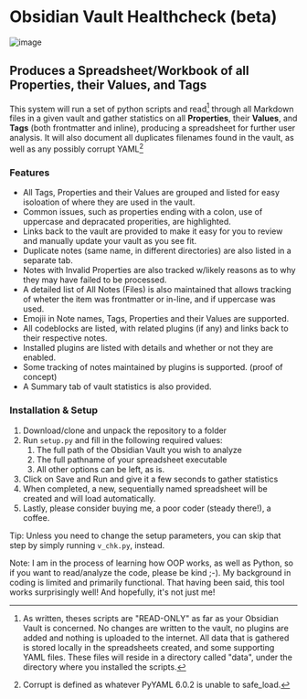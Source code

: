 # Obsidian Vault Healthcheck (beta)
![image](https://github.com/user-attachments/assets/cfd24288-3a92-4b89-9466-7e3010a599e5)

## Produces a Spreadsheet/Workbook of all **Properties**, their **Values**, and **Tags**
This system will run a set of python scripts and read[^1] through all Markdown files in a given vault and gather statistics on all **Properties**, their **Values**, and **Tags** (both frontmatter and inline), producing a spreadsheet for further user analysis. It will also document all duplicates filenames found in the vault, as well as any possibly corrupt YAML[^2]

### Features
- All Tags, Properties and their Values are grouped and listed for easy isoloation of where they are used in the vault.
- Common issues, such as properties ending with a colon, use of uppercase and depracated properities, are highlighted.
- Links back to the vault are provided to make it easy for you to review and manually update your vault as you see fit.
- Duplicate notes (same name, in different directories) are also listed in a separate tab.
- Notes with Invalid Properties are also tracked w/likely reasons as to why they may have failed to be processed.
- A detailed list of All Notes (Files) is also maintained that allows tracking of wheter the item was frontmatter or in-line, and if uppercase was used.
- Emojii in Note names, Tags, Properties and their Values are supported.
- All codeblocks are listed, with related plugins (if any) and links back to their respective notes.
- Installed plugins are listed with details and whether or not they are enabled.
- Some tracking of notes maintained by plugins is supported. (proof of concept)
- A Summary tab of vault statistics is also provided.

### Installation & Setup
1. Download/clone and unpack the repository to a folder
2. Run `setup.py` and fill in the following required values:
   1. The full path of the Obsidian Vault you wish to analyze
   2. The full pathname of your spreadsheet executable
   3. All other options can be left, as is.
3. Click on Save and Run and give it a few seconds to gather statistics
4. When completed, a new, sequentially named spreadsheet will be created and will load automatically.
5. Lastly, please consider buying me, a poor coder (steady there!), a coffee.

Tip: Unless you need to change the setup parameters, you can skip that step by simply running `v_chk.py`, instead.

Note: I am in the process of learning how OOP works, as well as Python, so if you want to read/analyze the code, please be kind ;-). My background in coding is limited and primarily functional. That having been said, this tool works surprisingly well! And hopefully, it's not just me!

[^1]:  As written, theses scripts are "READ-ONLY" as far as your Obsidian Vault is concerned. No changes are written to the vault, no plugins are added and nothing is uploaded to the internet. All data that is gathered is stored locally in the spreadsheets created, and some supporting YAML files. These files will reside in a directory called "data", under the directory where you installed the scripts. 


[^2]: Corrupt is defined as whatever PyYAML 6.0.2 is unable to safe_load.
